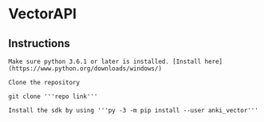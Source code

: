 # VectorAPI

## Instructions
    
    Make sure python 3.6.1 or later is installed. [Install here](https://www.python.org/downloads/windows/)
    
    Clone the repository
    
    git clone '''repo link'''
    
    Install the sdk by using '''py -3 -m pip install --user anki_vector'''
     

